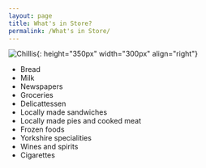 ```yaml
---
layout: page
title: What's in Store?
permalink: /What's in Store/
---
```

![Chillis](/startjekyll/images/chillis.jpg){: height="350px" width="300px" align="right"}

* Bread
* Milk
* Newspapers
* Groceries
* Delicattessen
* Locally made sandwiches
* Locally made pies and cooked meat
* Frozen foods
* Yorkshire specialities
* Wines and spirits
* Cigarettes

